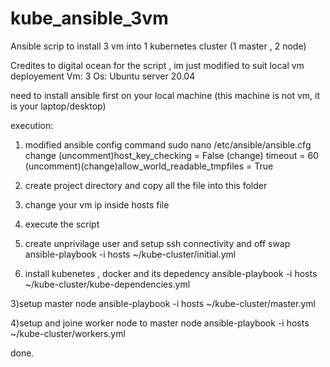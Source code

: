 # kube_ansible_3vm
Ansible scrip to install 3 vm into 1 kubernetes cluster (1 master , 2 node) 

Credites to digital ocean for the script , im just modified to suit local vm deployement
Vm: 3 
Os:
Ubuntu server 20.04 

need to install ansible first on your local machine (this machine is not vm, it is your laptop/desktop)

execution:
1) modified ansible config
  command
  sudo nano /etc/ansible/ansible.cfg
    change 
    (uncomment)host_key_checking = False
    (change) timeout = 60
    (uncomment)(change)allow_world_readable_tmpfiles = True

2) create project directory and copy all the file into this folder 

3) change your vm ip inside hosts file 

4) execute the script 

  1) create unprivilage user and setup ssh connectivity and off swap  
  ansible-playbook -i hosts ~/kube-cluster/initial.yml
  
  2) install kubenetes , docker and its depedency 
  ansible-playbook -i hosts ~/kube-cluster/kube-dependencies.yml
  
  3)setup master node
  ansible-playbook -i hosts ~/kube-cluster/master.yml
  
  4)setup and joine worker node to master node
  ansible-playbook -i hosts ~/kube-cluster/workers.yml
  
  done.
  



